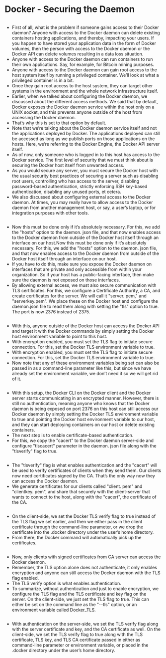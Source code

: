 # Docker - Securing the Daemon

<figure><img src="../.gitbook/assets/image (10) (1).png" alt=""><figcaption></figcaption></figure>

* First of all, what is the problem if someone gains access to their Docker daemon? Anyone with access to the Docker daemon can delete existing containers hosting applications, and thereby, impacting your users. If you happen to have stored your application data in the form of Docker volumes, then the person with access to the Docker daemon or the Docker API can delete volumes resulting in a data loss situation.
* Anyone with access to the Docker daemon can run containers to run their own applications. Say, for example, for Bitcoin mining purposes.
* Anyone with access to the Docker daemon can gain root access to the host system itself by running a privileged container. We’ll look at what a privileged container is in a bit.
* Once they gain root access to the host system, they can target other systems in the environment and the whole network infrastructure itself.
* Earlier, when we talked about configuring the Docker daemon, we discussed about the different access methods. We said that by default, Docker exposes the Docker daemon service within the host only on a UNIX socket, and this prevents anyone outside of the host from accessing the Docker daemon.
* That’s why this is set to that option by default.
* Note that we’re talking about the Docker daemon service itself and not the applications deployed by Docker. The applications deployed can still be accessed as long as we publish ports on those applications on the hosts. Here, we’re referring to the Docker Engine, the Docker API server itself.
* As of now, only someone who is logged in to this host has access to the Docker service. The first level of security that we must think about is securing the Docker host itself from unwanted access.
* As you would secure any server, you must secure the Docker host with the usual security best practices of securing a server such as disabling root users, controlling who has access to the server, disabling password-based authentication, strictly enforcing SSH key-based authentication, disabling any unused ports, et cetera.
* We also discussed about configuring external access to the Docker daemon. At times, you may really have to allow access to the Docker daemon from another management host, or say, a user’s laptop, or for integration purposes with other tools.

<figure><img src="../.gitbook/assets/image (11) (1).png" alt=""><figcaption></figcaption></figure>

* Now this must be done only if it’s absolutely necessary. For this, we add the "hosts" option to the daemon. json file, and that now enables access to the Docker daemon from outside of the Docker host itself through an interface on our host.Now this must be done only if it’s absolutely necessary. For this, we add the "hosts" option to the daemon. json file, and that now enables access to the Docker daemon from outside of the Docker host itself through an interface on our host.
* If you have to do this, make sure you expose the Docker daemon on interfaces that are private and only accessible from within your organization. So if your host has a public-facing interface, then make sure the daemon is not exposed on those interfaces.
* By allowing external access, we must also secure communication with TLS certificates. For this, we configure a Certificate Authority, a CA, and create certificates for the server. We will call it "server. pem," and "serverkey.pem". We place these on the Docker host and configure the daemon.json file to read them along with setting the "tls" option to true. The port is now 2376 instead of 2375.

<figure><img src="../.gitbook/assets/image (12) (1).png" alt=""><figcaption></figcaption></figure>

* With this, anyone outside of the Docker host can access the Docker API and target it with the Docker commands by simply setting the Docker host environment variable to point to this host.
* With encryption enabled, you must set the TLS flag to initiate secure connection. For this, set the Docker TLS environment variable to true.
* With encryption enabled, you must set the TLS flag to initiate secure connection. For this, set the Docker TLS environment variable to true.
* Now note that any of these environment variables being set can also be passed in as a command-line parameter like this, but since we have already set the environment variable, we don’t need it so we will get rid of it.

<figure><img src="../.gitbook/assets/image (13) (1).png" alt=""><figcaption></figcaption></figure>

* With this setup, the Docker CLI on the Docker client and the Docker server starts communicating in an encrypted manner. However, there is still no authentication, meaning anyone who knows that the Docker daemon is being exposed on port 2376 on this host can still access our Docker daemon by simply setting the Docker TLS environment variable to true and pointing the Docker host environment variable to our host, and they can start deploying containers on our host or delete existing containers.
* The next step is to enable certificate-based authentication.
* &#x20;For this, we copy the "cacert" to the Docker daemon server-side and configure "tlscacert" parameter in the daemon. json file along with the "tlsverify" flag to true.

<figure><img src="../.gitbook/assets/image (14) (1).png" alt=""><figcaption></figcaption></figure>

* The "tlsverify" flag is what enables authentication and the "cacert" will be used to verify certificates of clients when they send them. Our clients now need certificates signed by the CA. That’s the only way now they can access the Docker daemon.
* We generate certificates for our clients called "client. pem" and "clientkey. pem", and share that securely with the client-server that wants to connect to the host, along with the "cacert", the certificate of the CA.

<figure><img src="../.gitbook/assets/image (15) (1).png" alt=""><figcaption></figcaption></figure>

* On the client-side, we set the Docker TLS verify flag to true instead of the TLS flag we set earlier, and then we either pass in the client certificate through the command-line parameter, or we drop the certificate into the .docker directory under the user’s home directory.
* From there, the Docker command will automatically pick up the certificates.

<figure><img src="../.gitbook/assets/image (16) (1).png" alt=""><figcaption></figcaption></figure>

* Now, only clients with signed certificates from CA server can access the Docker daemon.
* Remember, the TLS option alone does not authenticate, it only enables encryption and anyone can still access the Docker daemon with the TLS flag enabled.
* The TLS verify option is what enables authentication.&#x20;
* To summarize, without authentication and just to enable encryption, we configure the TLS flag and the TLS certificate and key flag on the server. On the client-side, we just set the TLS flag to true. This can either be set on the command line as the "--tls" option, or an environment variable called Docker\_TLS.

<figure><img src="../.gitbook/assets/image (17).png" alt=""><figcaption></figcaption></figure>

* With authentication on the server-side, we set the TLS verify flag along with the server certificate and key, and the CA certificate as well. On the client-side, we set the TLS verify flag to true along with the TLS certificate, TLS key, and TLS CA certificate passed in either as command-line parameter or environment variable, or placed in the .docker directory under the user’s home directory.

<figure><img src="../.gitbook/assets/image (18).png" alt=""><figcaption></figcaption></figure>
